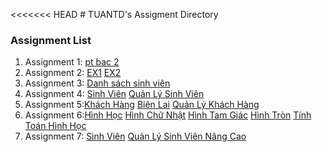 <<<<<<< HEAD
﻿# TUANTD's Assigment Directory

### Assignment List

1. Assignment 1: [pt bac 2](https://github.com/FASTTRACKSE/FFSE1703.JavaCore/blob/master/Assignments/TUANTD/ex1/src/Assignment1/giaiptbac2.java)
2. Assignment 2: [EX1](https://github.com/FASTTRACKSE/FFSE1703.JavaCore/blob/master/Assignments/TUANTD/Ex2/src/Assignment2/baitap1.java)
                 [EX2](https://github.com/FASTTRACKSE/FFSE1703.JavaCore/blob/master/Assignments/TUANTD/Ex2/src/Assignment2/baitap2.java)
3. Assignment 3: [Danh sách sinh viên](https://github.com/FASTTRACKSE/FFSE1703.JavaCore/blob/master/Assignments/TUANTD/EX3/src/fasttrack/edu/vn/practices/Assignment3.java)  
4. Assignment 4: [Sinh Viên](https://github.com/FASTTRACKSE/FFSE1703.JavaCore/blob/master/Assignments/TUANTD/MyCar/src/fasttrack/edu/vn/practices/DanhSachSV.java)
                 [Quản Lý Sinh Viên](https://github.com/FASTTRACKSE/FFSE1703.JavaCore/blob/master/Assignments/TUANTD/MyCar/src/fasttrack/edu/vn/practices/QLSinhVi%C3%AAn.java)
5. Assignment 5:[Khách Hàng](https://github.com/FASTTRACKSE/FFSE1703.JavaCore/blob/master/Assignments/TUANTD/Assignment5/src/ffse1703/javacore/qltiendien/model/KhachHang.java)
                [Biên Lai](https://github.com/FASTTRACKSE/FFSE1703.JavaCore/blob/master/Assignments/TUANTD/Assignment5/src/ffse1703/javacore/qltiendien/model/BienLai.java)
                [Quản Lý Khách Hàng](https://github.com/FASTTRACKSE/FFSE1703.JavaCore/blob/master/Assignments/TUANTD/Assignment5/src/ffse1703/javacore/qltiendien/main/QuanLyKhachHang.java)
5. Assignment 6:[Hình Học](https://github.com/FASTTRACKSE/FFSE1703.JavaCore/blob/master/Assignments/TUANTD/Assignment6/src/ffse1703/edu/vn/model/HinhHoc.java)
                [Hình Chữ Nhật](https://github.com/FASTTRACKSE/FFSE1703.JavaCore/blob/master/Assignments/TUANTD/Assignment6/src/ffse1703/edu/vn/model/HinhChuNhat.java)
                [Hình Tam Giác](https://github.com/FASTTRACKSE/FFSE1703.JavaCore/blob/master/Assignments/TUANTD/Assignment6/src/ffse1703/edu/vn/model/HinhTamGiac.java)
                [Hình Tròn](https://github.com/FASTTRACKSE/FFSE1703.JavaCore/blob/master/Assignments/TUANTD/Assignment6/src/ffse1703/edu/vn/model/HinhTron.java)
                [Tính Toán Hình Học](https://github.com/FASTTRACKSE/FFSE1703.JavaCore/blob/master/Assignments/TUANTD/Assignment6/src/ffse1703/edu/vn/main/QuanLyHinhHoc.java)
6. Assignment 7: [Sinh Viên](https://github.com/FASTTRACKSE/FFSE1703.JavaCore/blob/master/Assignments/TUANTD/MyCar/src/fasttrack/edu/vn/practices/DanhSachSV.java)
                 [Quản Lý Sinh Viên Nâng Cao](https://github.com/FASTTRACKSE/FFSE1703.JavaCore/blob/master/Assignments/TUANTD/MyCar/src/fasttrack/edu/vn/practices/QLSinhVi%C3%AAn.java)
